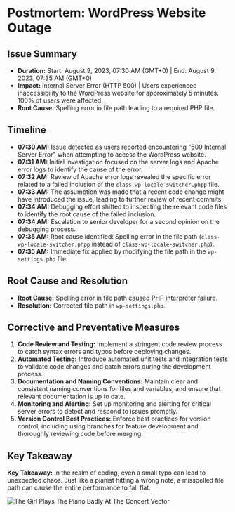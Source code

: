 # Postmortem: WordPress Website Outage

## Issue Summary
- **Duration:** Start: August 9, 2023, 07:30 AM (GMT+0) | End: August 9, 2023, 07:35 AM (GMT+0)
- **Impact:** Internal Server Error (HTTP 500) | Users experienced inaccessibility to the WordPress website for approximately 5 minutes. 100% of users were affected.
- **Root Cause:** Spelling error in file path leading to a required PHP file.

## Timeline
* **07:30 AM:** Issue detected as users reported encountering "500 Internal Server Error" when attempting to access the WordPress website.
* **07:31 AM:** Initial investigation focused on the server logs and Apache error logs to identify the cause of the error.
* **07:32 AM:** Review of Apache error logs revealed the specific error related to a failed inclusion of the `class-wp-locale-switcher.phpp` file.
* **07:33 AM:** The assumption was made that a recent code change might have introduced the issue, leading to further review of recent commits.
* **07:34 AM:** Debugging effort shifted to inspecting the relevant code files to identify the root cause of the failed inclusion.
* **07:34 AM:** Escalation to senior developer for a second opinion on the debugging process.
* **07:35 AM:** Root cause identified: Spelling error in the file path (`class-wp-locale-switcher.phpp` instead of `class-wp-locale-switcher.php`).
* **07:35 AM:** Immediate fix applied by modifying the file path in the `wp-settings.php` file.

## Root Cause and Resolution
- **Root Cause:** Spelling error in file path caused PHP interpreter failure.
- **Resolution:** Corrected file path in `wp-settings.php`.

## Corrective and Preventative Measures
1. **Code Review and Testing:** Implement a stringent code review process to catch syntax errors and typos before deploying changes.
2. **Automated Testing:** Introduce automated unit tests and integration tests to validate code changes and catch errors during the development process.
3. **Documentation and Naming Conventions:** Maintain clear and consistent naming conventions for files and variables, and ensure that relevant documentation is up to date.
4. **Monitoring and Alerting:** Set up monitoring and alerting for critical server errors to detect and respond to issues promptly.
5. **Version Control Best Practices:** Enforce best practices for version control, including using branches for feature development and thoroughly reviewing code before merging.

## Key Takeaway
**Key Takeaway:** In the realm of coding, even a small typo can lead to unexpected chaos. Just like a pianist hitting a wrong note, a misspelled file path can cause the entire performance to fall flat.

![The Girl Plays The Piano Badly At The Concert Vector](https://media.istockphoto.com/id/1321094317/vector/the-girl-plays-the-piano-badly-at-the-concert-vector-illustration.jpg?s=1024x1024&w=is&k=20&c=cgLYP54iLkPF_m-9fxpDjAgCWbM9XR5KMpoc7MQH81I=)
